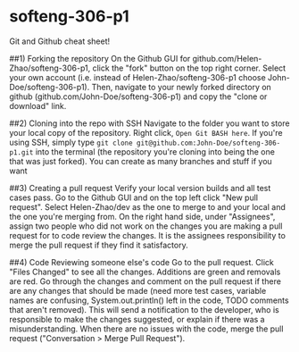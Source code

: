 # softeng-306-p1

Git and Github cheat sheet!

##1) Forking the repository
On the Github GUI for github.com/Helen-Zhao/softeng-306-p1, click the "fork" button on the top right corner. Select your own account (i.e. instead of Helen-Zhao/softeng-306-p1 choose John-Doe/softeng-306-p1). Then, navigate to your newly forked directory on github (github.com/John-Doe/softeng-306-p1) and copy the "clone or download" link.  

##2) Cloning into the repo with SSH
Navigate to the folder you want to store your local copy of the repository. Right click, `Open Git BASH here`. If you're using SSH, simply type `git clone git@github.com:John-Doe/softeng-306-p1.git` into the terminal (the repository you're cloning into being the one that was just forked). You can create as many branches and stuff if you want

##3) Creating a pull request
Verify your local version builds and all test cases pass. Go to the Github GUI and on the top left click "New pull request". Select Helen-Zhao/dev as the one to merge to and your local and the one you're merging from. On the right hand side, under "Assignees", assign two people who did not work on the changes you are making a pull request for to code review the changes. It is the assignees responsibility to merge the pull request if they find it satisfactory.

##4) Code Reviewing someone else's code
Go to the pull request. Click "Files Changed" to see all the changes. Additions are green and removals are red. Go through the changes and comment on the pull request if there are any changes that should be made (need more test cases, variable names are confusing, System.out.println() left in the code, TODO comments that aren't removed). This will send a notification to the developer, who is responsible to make the changes suggested, or explain if there was a misunderstanding. When there are no issues with the code, merge the pull request ("Conversation > Merge Pull Request").
